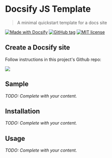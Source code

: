 <!-- TODO: Update with your values. -->
# Docsify JS Template
> A minimal quickstart template for a docs site

<!-- Choose one of these Docsify badges. The first is just text, the second looks up the latest npm version and displays it. -->
[![Made with Docsify](https://img.shields.io/badge/Made%20with-Docsify-blue.svg)](https://docsify.js.org/) <!-- [![Made with latest Docsify](https://img.shields.io/npm/v/docsify/latest?label=docsify)](https://docsify.js.org/) -->
[![GitHub tag](https://img.shields.io/github/tag/MichaelCurrin/docsify-js-template.svg)](https://GitHub.com/MichaelCurrin/docsify-js-template/tags/) <!-- TODO: Update repo links. -->
[![MIT license](https://img.shields.io/badge/License-MIT-blue.svg)](https://github.com/MichaelCurrin/docsify-js-template/blob/master/LICENSE) <!-- TODO: Update repo link and change license type in the badge text if not MIT. -->

<!-- TODO: Delete below -->

## Create a Docsify site

Follow instructions in this project's Github repo:

<a href="https://github.com/michaelcurrin/docsify-js-template/">
    <img src="https://img.shields.io/github/forks/MichaelCurrin/docsify-js-template?style=social">
</a>

<!-- TODO Delete above -->

<!-- TODO: Replace the body below with your headings and content. Or remove these sections and rather use customize the sidebar to point to each file. -->


## Sample

_TODO: Complete with your content._

## Installation

_TODO: Complete with your content._

## Usage

_TODO: Complete with your content._
